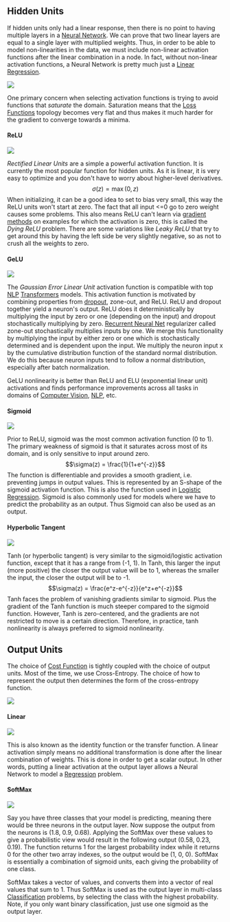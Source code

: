 

## Hidden Units

If hidden units only had a linear response, then there is no point to having multiple layers in a [Neural Network](Neural%20Networks.md). We can prove that two linear layers are equal to a single layer with multiplied weights. Thus, in order to be able to model non-linearities in the data, we must include non-linear activation functions after the linear combination in a node. In fact, without non-linear activation functions, a Neural Network is pretty much just a [Linear Regression](../Linear%20Regression.md).

![](../../Attachments/Pasted%20image%2020230226145106.png)

One primary concern when selecting activation functions is trying to avoid functions that *saturate* the domain. Saturation means that the [Loss Functions](Loss%20Functions.md) topology becomes very flat and thus makes it much harder for the gradient to converge towards a minima.  


#### ReLU

![](../../Attachments/Pasted%20image%2020230226150014.png)

*Rectified Linear Units* are a simple a powerful activation function. It is currently the most popular function for hidden units. As it is linear, it is very easy to optimize and you don't have to worry about higher-level derivatives.
$$\sigma(z) = \max(0, z)$$
 When initializing, it can be a good idea to set to bias very small, this way the ReLU units won't start at zero. The fact that all input <=0 go to zero weight causes some problems. This also means ReLU can't learn via [gradient methods](Optimizers.md) on examples for which the activation is zero, this is called the *Dying ReLU* problem. There are some variations like *Leaky ReLU* that try to get around this by having the left side be very slightly negative, so as not to crush all the weights to zero.

#### GeLU

![](../../Attachments/Pasted%20image%2020230310143043.png)

The *Gaussian Error Linear Unit* activation function is compatible with top [NLP](NLP.md) [Transformers](Transformers.md) models. This activation function is motivated by combining properties from [dropout](Neural%20Networks.md), zone-out, and ReLU. ReLU and dropout together yield a neuron's output. ReLU does  it deterministically by multiplying the input by zero or one (depending on the input) and dropout stochastically multiplying by zero. [Recurrent Neural Net](Recurrent%20Neural%20Net.md) regularizer called zone-out stochastically multiplies inputs by one. We merge this functionality by multiplying the input by either zero or one which is stochastically determined and is dependent upon the input. We multiply the neuron input x by the cumulative distribution function of the standard normal distribution. We do this because neuron inputs tend to follow a normal distribution, especially after batch normalization.

GeLU nonlinearity is better than ReLU and ELU (exponential linear unit) activations and finds performance improvements across all tasks in domains of [Computer Vision](Computer%20Vision.md), [NLP](NLP.md), etc.

#### Sigmoid

![](../../Attachments/Pasted%20image%2020230226150023.png)

Prior to ReLU, sigmoid was the most common activation function (0 to 1). The primary weakness of sigmoid is that it saturates across most of its domain, and is only sensitive to input around zero.
$$\sigma(z) = \frac{1}{1+e^{-z}}$$
The function is differentiable and provides a smooth gradient, i.e. preventing jumps in output values. This is represented by an S-shape of the sigmoid activation function. This is also the function used in [Logistic Regression](../Logistic%20Regression.md). Sigmoid is also commonly used for models where we have to predict the probability as an output. Thus Sigmoid can also be used as an output.

#### Hyperbolic Tangent

![](../../Attachments/Pasted%20image%2020230226150029.png)

Tanh (or hyperbolic tangent) is very similar to the sigmoid/logistic activation function, except that it has a range from (-1, 1). In Tanh, this larger the input (more positive) the closer the output value will be to 1, whereas the smaller the input, the closer the output will be to -1.
$$\sigma(z) = \frac{e^z-e^{-z}}{e^z+e^{-z}}$$
Tanh faces the problem of vanishing gradients similar to sigmoid. Plus the gradient of the Tanh function is much steeper compared to the sigmoid function. However, Tanh is zero-centered, and the gradients are not restricted to move is a certain direction. Therefore, in practice, tanh nonlinearity is always preferred to sigmoid nonlinearity.


## Output Units

The choice of [Cost Function](Loss%20Functions.md) is tightly coupled with the choice of output units. Most of the time, we use Cross-Entropy. The choice of how to represent the output then determines the form of the cross-entropy function.

![](../../Attachments/Pasted%20image%2020230226150123.png)


#### Linear

![](../../Attachments/Pasted%20image%2020230226150110.png)

This is also known as the identity function or the transfer function. A linear activation simply means no additional transformation is done after the linear combination of weights. This is done in order to get a scalar output. In other words, putting a linear activation at the output layer allows a Neural Network to model a [Regression](../Regression.md) problem.

#### SoftMax

![](../../Attachments/Pasted%20image%2020230226150055.png)

Say you have three classes that your model is predicting, meaning there would be three neurons in the output layer. Now suppose the output from the neurons is (1.8, 0.9, 0.68). Applying the SoftMax over these values to give a probabilistic view would result in the following output (0.58, 0.23, 0.19). The function returns 1 for the largest probability index while it returns 0 for the other two array indexes, so the output would be (1, 0, 0). SoftMax is essentially a combination of sigmoid units, each giving the probability of one class.

SoftMax takes a vector of values, and converts them into a vector of real values that sum to 1. Thus SoftMax is used as the output layer in multi-class [Classification](../Classification.md) problems, by selecting the class with the highest probability. Note, if you only want binary classification, just use one sigmoid as the output layer.